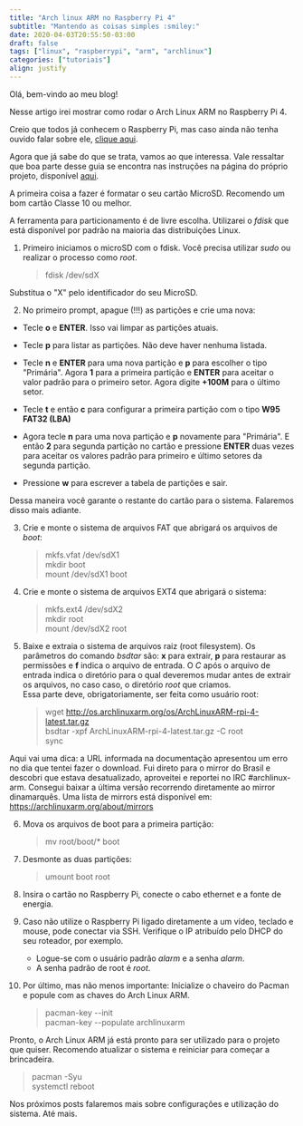 ```yaml
---
title: "Arch linux ARM no Raspberry Pi 4"
subtitle: "Mantendo as coisas simples :smiley:"
date: 2020-04-03T20:55:50-03:00
draft: false
tags: ["linux", "raspberrypi", "arm", "archlinux"]
categories: ["tutoriais"]
align: justify
---
```


Olá, bem-vindo ao meu blog!

Nesse artigo irei mostrar como rodar o Arch Linux ARM no Raspberry Pi 4.

Creio que todos já conhecem o Raspberry Pi, mas caso ainda não tenha ouvido falar sobre ele, [clique aqui](https://www.raspberrypi.org/).

Agora que já sabe do que se trata, vamos ao que interessa.
Vale ressaltar que boa parte desse guia se encontra nas instruções na página do próprio projeto, disponível [aqui](https://archlinuxarm.org/platforms/armv8/broadcom/raspberry-pi-4).

A primeira coisa a fazer é formatar o seu cartão MicroSD. Recomendo um bom cartão Classe 10 ou melhor.

A ferramenta para particionamento é de livre escolha. Utilizarei o _fdisk_ que está disponível por padrão na maioria das distribuições Linux.

1. Primeiro iniciamos o microSD com o fdisk. Você precisa utilizar _sudo_ ou realizar o processo como _root_.
    >fdisk /dev/sdX  

Substitua o "X" pelo identificador do seu MicroSD.

2. No primeiro prompt, apague (!!!) as partições e crie uma nova:

* Tecle **o** e **ENTER**. Isso vai limpar as partições atuais.

* Tecle **p** para listar as partições. Não deve haver nenhuma listada.

* Tecle **n** e **ENTER** para uma nova partição e **p** para escolher o tipo "Primária". Agora **1** para a primeira partição e **ENTER** para aceitar o valor padrão para o primeiro setor. Agora digite **+100M** para o último setor.

* Tecle **t** e então **c** para configurar a primeira partição com o tipo **W95 FAT32 (LBA)**

* Agora tecle **n** para uma nova partição e **p** novamente para "Primária". E então **2** para segunda partição no cartão e pressione **ENTER** duas vezes para aceitar os valores padrão para primeiro e último setores da segunda partição.

* Pressione **w** para escrever a tabela de partições e sair.

Dessa maneira você garante o restante do cartão para o sistema. Falaremos disso mais adiante.

3. Crie e monte o sistema de arquivos FAT que abrigará os arquivos de _boot_:
    >mkfs.vfat /dev/sdX1  
    >mkdir boot  
    >mount /dev/sdX1 boot

4. Crie e monte o sistema de arquivos EXT4 que abrigará o sistema:
    >mkfs.ext4 /dev/sdX2  
    >mkdir root  
    >mount /dev/sdX2 root

5. Baixe e extraia o sistema de arquivos raiz (root filesystem). Os parâmetros do comando _bsdtar_ são: **x** para extrair, **p** para restaurar as permissões e **f** indica o arquivo de entrada. O *C* após o arquivo de entrada indica o diretório para o qual deveremos mudar antes de extrair os arquivos, no caso caso, o diretório _root_ que criamos.  
Essa parte deve, obrigatoriamente, ser feita como usuário root:
    >wget <http://os.archlinuxarm.org/os/ArchLinuxARM-rpi-4-latest.tar.gz>  
    >bsdtar -xpf ArchLinuxARM-rpi-4-latest.tar.gz -C root  
    >sync  

Aqui vai uma dica: a URL informada na documentação apresentou um erro no dia que tentei fazer o download. Fui direto para o mirror do Brasil e descobri que estava desatualizado, aproveitei e reportei no IRC #archlinux-arm. Consegui baixar a última versão recorrendo diretamente ao mirror dinamarquês. Uma lista de mirrors está disponível em: <https://archlinuxarm.org/about/mirrors>

6. Mova os arquivos de boot para a primeira partição:
    >mv root/boot/* boot

7. Desmonte as duas partições:
    >umount boot root

8. Insira o cartão no Raspberry Pi, conecte o cabo ethernet e a fonte de energia.

9. Caso não utilize o Raspberry Pi ligado diretamente a um vídeo, teclado e mouse, pode conectar via SSH. Verifique o IP atribuído pelo DHCP do seu roteador, por exemplo.
    * Logue-se com o usuário padrão _alarm_ e a senha _alarm_.
    * A senha padrão de root é _root_.

10. Por último, mas não menos importante: Inicialize o chaveiro do Pacman e popule com as chaves do Arch Linux ARM.
    >pacman-key \-\-init  
    >pacman-key \-\-populate archlinuxarm

Pronto, o Arch Linux ARM já está pronto para ser utilizado para o projeto que quiser. Recomendo atualizar o sistema e reiniciar para começar a brincadeira.

>pacman -Syu  
>systemctl reboot

Nos próximos posts falaremos mais sobre configurações e utilização do sistema. Até mais.

